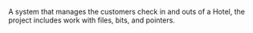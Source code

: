 A system that manages the customers check in and outs of a Hotel, the project includes work with files, bits, and pointers.
